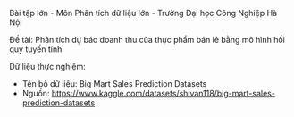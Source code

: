 Bài tập lớn - Môn Phân tích dữ liệu lớn - Trường Đại học Công Nghiệp Hà Nội

Đề tài: Phân tích dự báo doanh thu của thực phẩm bán lẻ bằng mô hình hồi quy tuyến tính 

Dữ liệu thực nghiệm:
-	Tên bộ dữ liệu: Big Mart Sales Prediction Datasets
-	Nguồn: https://www.kaggle.com/datasets/shivan118/big-mart-sales-prediction-datasets
